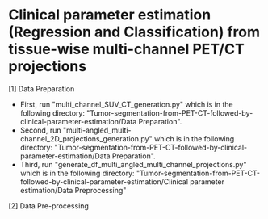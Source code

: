 # Clinical parameter estimation (Regression and Classification) from tissue-wise multi-channel PET/CT projections

[1] Data Preparation

* First, run "multi_channel_SUV_CT_generation.py" which is in the following directory: "Tumor-segmentation-from-PET-CT-followed-by-clinical-parameter-estimation/Data Preparation".
* Second, run "multi-angled_multi-channel_2D_projections_generation.py" which is in the following directory:  "Tumor-segmentation-from-PET-CT-followed-by-clinical-parameter-estimation/Data Preparation".
* Third, run "generate_df_multi_angled_multi_channel_projections.py" which is in the following directory: "Tumor-segmentation-from-PET-CT-followed-by-clinical-parameter-estimation/Clinical parameter estimation/Data Preprocessing"
  
[2] Data Pre-processing
